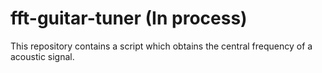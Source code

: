 # fft-guitar-tuner (In process)
This repository contains a script which obtains the central frequency of a acoustic signal.
